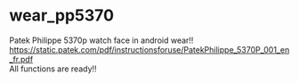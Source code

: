 # wear_pp5370
Patek Philippe 5370p watch face in android wear!!
https://static.patek.com/pdf/instructionsforuse/PatekPhilippe_5370P_001_en_fr.pdf  
All functions are ready!!
